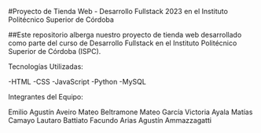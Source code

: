 #Proyecto de Tienda Web - Desarrollo Fullstack 2023 en el Instituto Politécnico Superior de Córdoba

##Este repositorio alberga nuestro proyecto de tienda web desarrollado como parte del curso de Desarrollo Fullstack en el Instituto Politécnico Superior de Córdoba (ISPC).

Tecnologías Utilizadas:

-HTML
-CSS
-JavaScript
-Python
-MySQL

Integrantes del Equipo:

Emilio Agustín Aveiro
Mateo Beltramone
Mateo García
Victoria Ayala
Matías Camayo
Lautaro Battiato
Facundo Arias
Agustín Ammazzagatti
